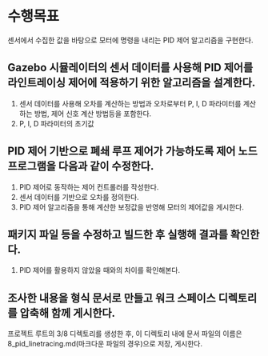 # 수행목표
센서에서 수집한 값을 바탕으로 모터에 명령을 내리는 PID 제어 알고리즘을 구현한다.

## Gazebo 시뮬레이터의 센서 데이터를 사용해 PID 제어를 라인트레이싱 제어에 적용하기 위한 알고리즘을 설계한다.
1. 센서 데이터를 사용해 오차를 계산하는 방법과 오차로부터 P, I, D 파라미터를 계산하는 방법, 제어 신호 계산 방법등을 포함한다.
2. P, I, D 파라미터의 초기값

## PID 제어 기반으로 폐쇄 루프 제어가 가능하도록 제어 노드 프로그램을 다음과 같이 수정한다.
1. PID 제어로 동작하는 제어 컨트롤러를 작성한다.
2. 센서 데이터를 기반으로 오차를 정의한다.
3. PID 제어 알고리즘을 통해 계산한 보정값을 반영해 모터의 제어값을 게시한다.

## 패키지 파일 등을 수정하고 빌드한 후 실행해 결과를 확인한다.
1. PID 제어를 활용하지 않았을 때와의 차이를 확인해본다.

## 조사한 내용을 형식 문서로 만들고 워크 스페이스 디렉토리를 압축해 함께 게시한다.
프로젝트 루트의 3/8 디렉토리를 생성한 후, 이 디렉토리 내에 문서 파일의 이름은 8_pid_linetracing.md(마크다운 파일의 경우)으로 저장, 게시한다.